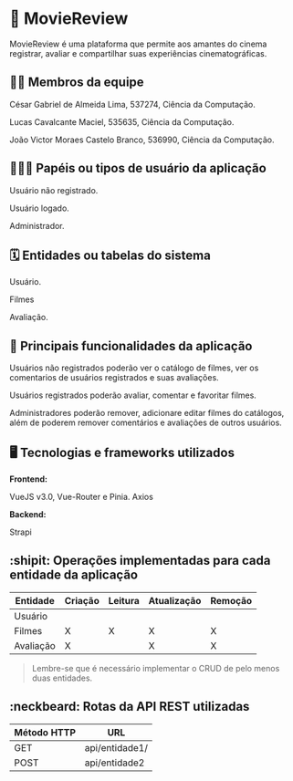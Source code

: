 # :checkered_flag: MovieReview

MovieReview é uma plataforma que permite aos amantes do cinema registrar, avaliar e compartilhar suas experiências cinematográficas. 

## :technologist: Membros da equipe

César Gabriel de Almeida Lima, 537274, Ciência da Computação.  

Lucas Cavalcante Maciel, 535635, Ciência da Computação.  

João Victor Moraes Castelo Branco, 536990, Ciência da Computação.

## :people_holding_hands: Papéis ou tipos de usuário da aplicação

Usuário não registrado.

Usuário logado.

Administrador.


## :spiral_calendar: Entidades ou tabelas do sistema

Usuário.

Filmes

Avaliação.

## :triangular_flag_on_post:	 Principais funcionalidades da aplicação

Usuários não registrados poderão ver o catálogo de filmes, ver os comentarios de usuários registrados e suas avaliações.

Usuários registrados poderão avaliar, comentar e favoritar filmes.

Administradores poderão remover, adicionare editar filmes do catálogos, além de poderem remover comentários e avaliações de outros usuários.

## :desktop_computer: Tecnologias e frameworks utilizados

**Frontend:**

VueJS v3.0, Vue-Router e Pinia.
Axios

**Backend:**

Strapi


## :shipit: Operações implementadas para cada entidade da aplicação


| Entidade               | Criação | Leitura | Atualização | Remoção |
| ---------------------- | ------- | ------- | ----------- | ------- |
| Usuário                |         |         |             |         |
| Filmes                 |  X      |  X      |      X      |    X    |
| Avaliação              | X       |         |      X      |    X    | 

> Lembre-se que é necessário implementar o CRUD de pelo menos duas entidades.

## :neckbeard: Rotas da API REST utilizadas

| Método HTTP | URL |
| --- | --- |
| GET | api/entidade1/|
| POST | api/entidade2 |

